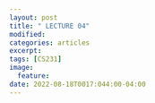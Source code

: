 ```yaml
---
layout: post
title: " LECTURE 04"
modified:
categories: articles
excerpt:
tags: [CS231]
image:
  feature:
date: 2022-08-18T0017:044:00-04:00
---
```


